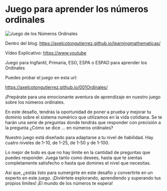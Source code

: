 # Juego para aprender los números ordinales


![Juego de los Números Ordinales](https://axelcotongutierrez.github.io/learningmathematicas/assets/images//posts/005JOC/J01OC.jpg)

Dentro del blog: https://axelcotongutierrez.github.io/learningmathematicas/

Vídeo Explicativo: https://www.youtube

Juego para Ingfantil, Primaria, ESO, ESPA o ESPAD para aprender los Ordinales

Puedes probar el juego en esta url:

https://axelcotongutierrez.github.io/001Ordinales/

¡Prepárate para una emocionante aventura de aprendizaje en nuestro juego sobre los números ordinales.

En este desafío, tendrás la oportunidad de poner a prueba y mejorar tu dominio sobre el sistema numérico que utilizamos en la vida cotidiana. Se te harán una serie de preguntas donde tendrás que responder con precisión a la pregunta ¿Cómo se dice ... en números ordinales?

Nuestro juego está diseñado para adaptarse a tu nivel de habilidad. Hay cuatro niveles de 1-10, de 1-25, de 1-50 y de 1-100.

Lo mejor de todo es que no hay límite en la cantidad de preguntas que puedes responder. Juega tanto como desees, hasta que te sientas completamente satisfecho o hasta que domines el nivel que necesitas.

Así que, ¿estás listo para sumergirte en este desafío y convertirte en un experto en este juego. ¡Diviértete explorando, aprendiendo y superando tus propios límites! ¡El mundo de los números te espera!
